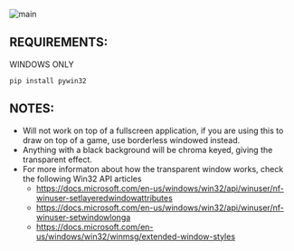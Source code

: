 ![main](https://i.imgur.com/K1QLswz.png)
## REQUIREMENTS:
WINDOWS ONLY
```
pip install pywin32
```
## NOTES:
- Will not work on top of a fullscreen application, if you are using this to draw on top of a game, use borderless windowed instead.
- Anything with a black background will be chroma keyed, giving the transparent effect.
- For more informaton about how the transparent window works, check the following Win32 API articles
   - https://docs.microsoft.com/en-us/windows/win32/api/winuser/nf-winuser-setlayeredwindowattributes
   - https://docs.microsoft.com/en-us/windows/win32/api/winuser/nf-winuser-setwindowlonga
   - https://docs.microsoft.com/en-us/windows/win32/winmsg/extended-window-styles
